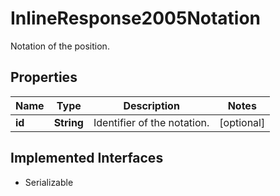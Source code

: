 

# InlineResponse2005Notation

Notation of the position.

## Properties

Name | Type | Description | Notes
------------ | ------------- | ------------- | -------------
**id** | **String** | Identifier of the notation. |  [optional]


## Implemented Interfaces

* Serializable


